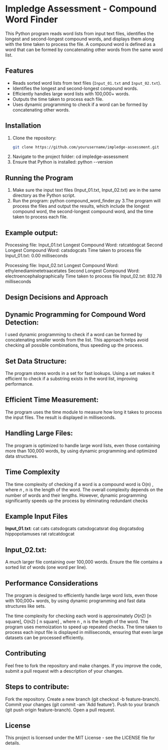 # Impledge Assessment - Compound Word Finder

This Python program reads word lists from input text files, identifies the longest and second-longest compound words, and displays them along with the time taken to process the file. A compound word is defined as a word that can be formed by concatenating other words from the same word list.

## Features
- Reads sorted word lists from text files (`Input_01.txt` and `Input_02.txt`).
- Identifies the longest and second-longest compound words.
- Efficiently handles large word lists with 100,000+ words.
- Outputs the time taken to process each file.
- Uses dynamic programming to check if a word can be formed by concatenating other words.

## Installation

1. Clone the repository:
   ```bash
   git clone https://github.com/yourusername/impledge-assessment.git
2. Navigate to the project folder: 
    cd impledge-assessment
3.  Ensure that Python is installed:
  python --version

## Running the Program
1. Make sure the input text files (Input_01.txt, Input_02.txt) are in the same directory as the Python script.
2. Run the program:
      python compound_word_finder.py
3.The program will process the files and output the results, which include the longest compound word, the second-longest compound word, and the time taken to process each file.

## Example output:
Processing file: Input_01.txt
Longest Compound Word: ratcatdogcat
Second Longest Compound Word: catsdogcats
Time taken to process file Input_01.txt: 0.00 milliseconds

Processing file: Input_02.txt
Longest Compound Word: ethylenediaminetetraacetates
Second Longest Compound Word: electroencephalographically
Time taken to process file Input_02.txt: 832.78 milliseconds

## Design Decisions and Approach
## Dynamic Programming for Compound Word Detection:
I used dynamic programming to check if a word can be formed by concatenating smaller words from the list. This approach helps avoid checking all possible combinations, thus speeding up the process.
## Set Data Structure:
The program stores words in a set for fast lookups. Using a set makes it efficient to check if a substring exists in the word list, improving performance.
## Efficient Time Measurement:
The program uses the time module to measure how long it takes to process the input files. The result is displayed in milliseconds.
## Handling Large Files:
The program is optimized to handle large word lists, even those containing more than 100,000 words, by using dynamic programming and optimized data structures.
## Time Complexity
The time complexity of checking if a word is a compound word is O(n) , where 𝑛 , n is the length of the word. The overall complexity depends on the number of words and their lengths. However, dynamic programming significantly speeds up the process by eliminating redundant checks
## Example Input Files
**Input_01.txt**: cat
cats
catsdogcats
catxdogcatsrat
dog
dogcatsdog
hippopotamuses
rat
ratcatdogcat 
## **Input_02.txt**:
A much larger file containing over 100,000 words. Ensure the file contains a sorted list of words (one word per line).

## Performance Considerations
The program is designed to efficiently handle large word lists, even those with 100,000+ words, by using dynamic programming and fast data structures like sets.

The time complexity for checking each word is approximately 
𝑂(𝑛2) [n square], O(n2) [ n square] , where n , n is the length of the word. The program uses memoization to speed up repeated checks.
The time taken to process each input file is displayed in milliseconds, ensuring that even large datasets can be processed efficiently.

## Contributing
Feel free to fork the repository and make changes. If you improve the code, submit a pull request with a description of your changes.

## Steps to contribute:
Fork the repository.
Create a new branch (git checkout -b feature-branch).
Commit your changes (git commit -am 'Add feature').
Push to your branch (git push origin feature-branch).
Open a pull request.

## License
This project is licensed under the MIT License - see the LICENSE file for details.
